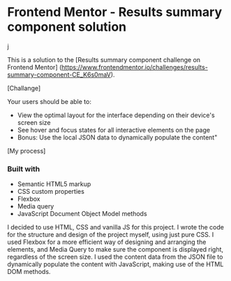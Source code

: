 # Frontend Mentor - Results summary component solution
j

This is a solution to the [Results summary component challenge on Frontend Mentor] (https://www.frontendmentor.io/challenges/results-summary-component-CE_K6s0maV).

[Challange]

Your users should be able to:
- View the optimal layout for the interface depending on their device's screen size
- See hover and focus states for all interactive elements on the page
- Bonus: Use the local JSON data to dynamically populate the content"


[My process]

### Built with

- Semantic HTML5 markup
- CSS custom properties
- Flexbox
- Media query
- JavaScript Document Object Model methods

I decided to use HTML, CSS and vanilla JS for this project. I wrote the code for the structure and design of the project myself, using just pure CSS. I used Flexbox for a more efficient way of designing and arranging the elements, and Media Query to make sure the component is displayed right, regardless of the screen size.
I used the content data from the JSON file to dynamically populate the content with JavaScript, making use of the HTML DOM methods.
